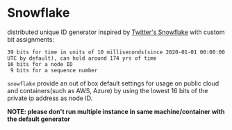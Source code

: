 # Snowflake

distributed unique ID generator inspired by [Twitter's Snowflake](https://en.wikipedia.org/wiki/Snowflake_ID) with
custom bit assignments:

```shell
39 bits for time in units of 10 milliseconds(since 2020-01-01 00:00:00 UTC by default), can hold around 174 yrs of time
16 bits for a node ID
 9 bits for a sequence number
```

`snowflake` provide an out of box default settings for usage on public cloud and containers(such as AWS, Azure) by using
the lowest 16 bits of the private ip address as node ID.

**NOTE: please don't run multiple instance in same machine/container with the default generator**